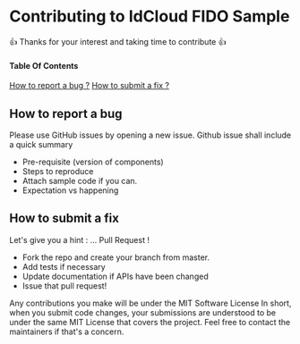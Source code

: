 # Contributing to IdCloud FIDO Sample
:+1: Thanks for your interest and taking time to contribute :+1: 

#### Table Of Contents

[How to report a bug ?](#how-to-report-bug)
[How to submit a fix ?](#how-to-submit-a-fix)


## How to report a bug
Please use GitHub issues by opening a new issue.
Github issue shall include a quick summary
  * Pre-requisite (version of components)
  * Steps to reproduce
  * Attach sample code if you can.
  * Expectation vs happening

  
## How to submit a fix

Let's give you a hint : ... Pull Request !
  * Fork the repo and create your branch from master.
  * Add tests if necessary
  * Update documentation if APIs have been changed
  * Issue that pull request!

Any contributions you make will be under the MIT Software License
In short, when you submit code changes, your submissions are understood to be under the same MIT License that covers the project. Feel free to contact the maintainers if that's a concern.
